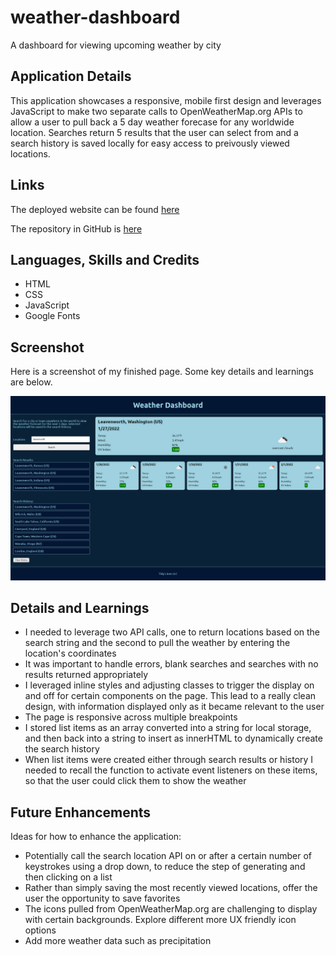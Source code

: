 # weather-dashboard
A dashboard for viewing upcoming weather by city

## Application Details
This application showcases a responsive, mobile first design and leverages JavaScript to make two separate calls to OpenWeatherMap.org APIs to allow a user to pull back a 5 day weather forecase for any worldwide location. Searches return 5 results that the user can select from and a search history is saved locally for easy access to preivously viewed locations. 

## Links
The deployed website can be found [here](https://benfok.github.io/weather-dashboard/)

The repository in GitHub is [here](https://github.com/benfok/weather-dashboard)

## Languages, Skills and Credits
- HTML
- CSS
- JavaScript
- Google Fonts

## Screenshot
Here is a screenshot of my finished page. Some key details and learnings are below.

![Screenshot of my finished webpage](./images/screenshot-final.png)

## Details and Learnings
- I needed to leverage two API calls, one to return locations based on the search string and the second to pull the weather by entering the location's coordinates
- It was important to handle errors, blank searches and searches with no results returned appropriately
- I leveraged inline styles and adjusting classes to trigger the display on and off for certain components on the page. This lead to a really clean design, with information displayed only as it became relevant to the user
- The page is responsive across multiple breakpoints
- I stored list items as an array converted into a string for local storage, and then back into a string to insert as innerHTML to dynamically create the search history
- When list items were created either through search results or history I needed to recall the function to activate event listeners on these items, so that the user could click them to show the weather


## Future Enhancements
Ideas for how to enhance the application:
- Potentially call the search location API on or after a certain number of keystrokes using a drop down, to reduce the step of generating and then clicking on a list
- Rather than simply saving the most recently viewed locations, offer the user the opportunity to save favorites
- The icons pulled from OpenWeatherMap.org are challenging to display with certain backgrounds. Explore different more UX friendly icon options
- Add more weather data such as precipitation




